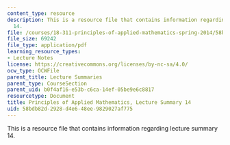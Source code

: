 ```yaml
---
content_type: resource
description: This is a resource file that contains information regarding lecture summary
  14.
file: /courses/18-311-principles-of-applied-mathematics-spring-2014/58bdb82d2928d4e648ee9829027af775_MIT18_311S14_Lecture14.pdf
file_size: 69242
file_type: application/pdf
learning_resource_types:
- Lecture Notes
license: https://creativecommons.org/licenses/by-nc-sa/4.0/
ocw_type: OCWFile
parent_title: Lecture Summaries
parent_type: CourseSection
parent_uid: b0f4af16-e53b-c6ca-14ef-05be9e6c8817
resourcetype: Document
title: Principles of Applied Mathematics, Lecture Summary 14
uid: 58bdb82d-2928-d4e6-48ee-9829027af775
---
```

This is a resource file that contains information regarding lecture summary 14.